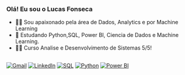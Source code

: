 ### Olá! Eu sou o Lucas Fonseca

- 🧑‍💻 Sou apaixonado pela área de Dados, Analytics e por Machine Learning 
- 📒 Estudando Python,SQL, Power BI, Ciencia de Dados e Machine Learning.
- 👨‍🎓 Curso Analise e Desenvolvimento de Sistemas 5/5!

##

<div>
  <a href="mailto:lucasfonsecabf@gmail.com"><img src="https://img.shields.io/badge/-Gmail-%23333?style=for-the-badge&logo=gmail&logoColor=white" target="_blank" alt="Gmail"></a>
  <a href="https://www.linkedin.com/in/lucas-fonseca-21080a203/" target="_blank"><img src="https://img.shields.io/badge/-LinkedIn-%230077B5?style=for-the-badge&logo=linkedin&logoColor=white" target="_blank" alt="LinkedIn"></a>
  <a href="#" target="_blank"><img src="https://img.shields.io/badge/SQL-000000?style=for-the-badge&logo=sql&logoColor=white" alt="SQL"></a>
  <a href="#" target="_blank"><img src="https://img.shields.io/badge/Python-3776AB?style=for-the-badge&logo=python&logoColor=white" alt="Python"></a>
  <a href="#" target="_blank"><img src="https://img.shields.io/badge/Power%20BI-F2C811?style=for-the-badge&logo=powerbi&logoColor=black" alt="Power BI"></a>&nbsp;&nbsp;
</div>



